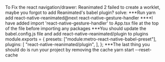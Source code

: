 To Fix the react navigation/drawer: Reanimated 2 failed to create a worklet, maybe you forgot to add Reanimated's babel plugin?
solve: 
  ***Run yarn add react-native-reanimated@next react-native-gesture-handler
  ****I have added import 'react-native-gesture-handler' to App.tsx file at the top of the file before importing any packages
  ***You should update the babel.config.js file and add react-native-reanimated/plugin to plugins
    module.exports = {
      presets: ["module:metro-react-native-babel-preset"],
      plugins: [
        "react-native-reanimated/plugin",
      ],
    };
  ***The last thing you should do is run your project by removing the cache yarn start --reset-cache
